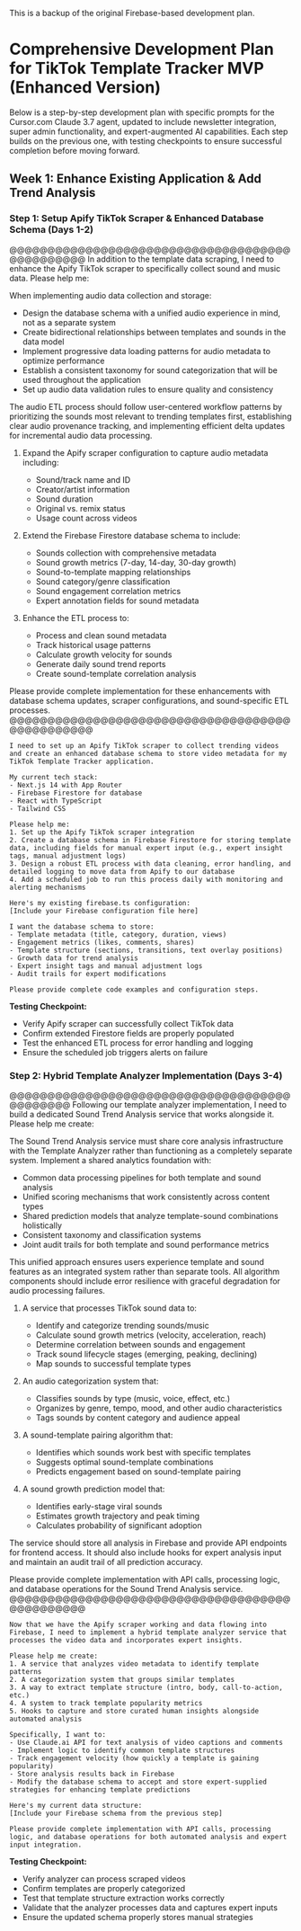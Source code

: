 This is a backup of the original Firebase-based development plan.

# Comprehensive Development Plan for TikTok Template Tracker MVP (Enhanced Version)

Below is a step-by-step development plan with specific prompts for the Cursor.com Claude 3.7 agent, updated to include newsletter integration, super admin functionality, and expert-augmented AI capabilities. Each step builds on the previous one, with testing checkpoints to ensure successful completion before moving forward.

## Week 1: Enhance Existing Application & Add Trend Analysis

### Step 1: Setup Apify TikTok Scraper & Enhanced Database Schema (Days 1-2)

@@@@@@@@@@@@@@@@@@@@@@@@@@@@@@@@@@@@@@@@@@@@@@@
In addition to the template data scraping, I need to enhance the Apify TikTok scraper to specifically collect sound and music data. Please help me:

When implementing audio data collection and storage:
- Design the database schema with a unified audio experience in mind, not as a separate system
- Create bidirectional relationships between templates and sounds in the data model
- Implement progressive data loading patterns for audio metadata to optimize performance
- Establish a consistent taxonomy for sound categorization that will be used throughout the application
- Set up audio data validation rules to ensure quality and consistency

The audio ETL process should follow user-centered workflow patterns by prioritizing the sounds most relevant to trending templates first, establishing clear audio provenance tracking, and implementing efficient delta updates for incremental audio data processing.

1. Expand the Apify scraper configuration to capture audio metadata including:
   - Sound/track name and ID
   - Creator/artist information
   - Sound duration
   - Original vs. remix status
   - Usage count across videos

2. Extend the Firebase Firestore database schema to include:
   - Sounds collection with comprehensive metadata
   - Sound growth metrics (7-day, 14-day, 30-day growth)
   - Sound-to-template mapping relationships
   - Sound category/genre classification
   - Sound engagement correlation metrics
   - Expert annotation fields for sound metadata

3. Enhance the ETL process to:
   - Process and clean sound metadata
   - Track historical usage patterns
   - Calculate growth velocity for sounds
   - Generate daily sound trend reports
   - Create sound-template correlation analysis

Please provide complete implementation for these enhancements with database schema updates, scraper configurations, and sound-specific ETL processes.
@@@@@@@@@@@@@@@@@@@@@@@@@@@@@@@@@@@@@@@@@@@@@@@@

```
I need to set up an Apify TikTok scraper to collect trending videos and create an enhanced database schema to store video metadata for my TikTok Template Tracker application.

My current tech stack:
- Next.js 14 with App Router
- Firebase Firestore for database
- React with TypeScript
- Tailwind CSS

Please help me:
1. Set up the Apify TikTok scraper integration
2. Create a database schema in Firebase Firestore for storing template data, including fields for manual expert input (e.g., expert insight tags, manual adjustment logs)
3. Design a robust ETL process with data cleaning, error handling, and detailed logging to move data from Apify to our database
4. Add a scheduled job to run this process daily with monitoring and alerting mechanisms

Here's my existing firebase.ts configuration:
[Include your Firebase configuration file here]

I want the database schema to store:
- Template metadata (title, category, duration, views)
- Engagement metrics (likes, comments, shares)
- Template structure (sections, transitions, text overlay positions)
- Growth data for trend analysis
- Expert insight tags and manual adjustment logs
- Audit trails for expert modifications

Please provide complete code examples and configuration steps.
```

**Testing Checkpoint:**
- Verify Apify scraper can successfully collect TikTok data
- Confirm extended Firestore fields are properly populated
- Test the enhanced ETL process for error handling and logging
- Ensure the scheduled job triggers alerts on failure

### Step 2: Hybrid Template Analyzer Implementation (Days 3-4)

@@@@@@@@@@@@@@@@@@@@@@@@@@@@@@@@@@@@@@@@@@@@@
Following our template analyzer implementation, I need to build a dedicated Sound Trend Analysis service that works alongside it. Please help me create:

The Sound Trend Analysis service must share core analysis infrastructure with the Template Analyzer rather than functioning as a completely separate system. Implement a shared analytics foundation with:
- Common data processing pipelines for both template and sound analysis
- Unified scoring mechanisms that work consistently across content types
- Shared prediction models that analyze template-sound combinations holistically
- Consistent taxonomy and classification systems
- Joint audit trails for both template and sound performance metrics

This unified approach ensures users experience template and sound features as an integrated system rather than separate tools. All algorithm components should include error resilience with graceful degradation for audio processing failures.

1. A service that processes TikTok sound data to:
   - Identify and categorize trending sounds/music
   - Calculate sound growth metrics (velocity, acceleration, reach)
   - Determine correlation between sounds and engagement
   - Track sound lifecycle stages (emerging, peaking, declining)
   - Map sounds to successful template types

2. An audio categorization system that:
   - Classifies sounds by type (music, voice, effect, etc.)
   - Organizes by genre, tempo, mood, and other audio characteristics
   - Tags sounds by content category and audience appeal

3. A sound-template pairing algorithm that:
   - Identifies which sounds work best with specific templates
   - Suggests optimal sound-template combinations
   - Predicts engagement based on sound-template pairing

4. A sound growth prediction model that:
   - Identifies early-stage viral sounds
   - Estimates growth trajectory and peak timing
   - Calculates probability of significant adoption

The service should store all analysis in Firebase and provide API endpoints for frontend access. It should also include hooks for expert analysis input and maintain an audit trail of all prediction accuracy.

Please provide complete implementation with API calls, processing logic, and database operations for the Sound Trend Analysis service.
@@@@@@@@@@@@@@@@@@@@@@@@@@@@@@@@@@@@@@@@@@@@@@@

```
Now that we have the Apify scraper working and data flowing into Firebase, I need to implement a hybrid template analyzer service that processes the video data and incorporates expert insights.

Please help me create:
1. A service that analyzes video metadata to identify template patterns
2. A categorization system that groups similar templates
3. A way to extract template structure (intro, body, call-to-action, etc.)
4. A system to track template popularity metrics
5. Hooks to capture and store curated human insights alongside automated analysis

Specifically, I want to:
- Use Claude.ai API for text analysis of video captions and comments
- Implement logic to identify common template structures
- Track engagement velocity (how quickly a template is gaining popularity)
- Store analysis results back in Firebase
- Modify the database schema to accept and store expert-supplied strategies for enhancing template predictions

Here's my current data structure:
[Include your Firebase schema from the previous step]

Please provide complete implementation with API calls, processing logic, and database operations for both automated analysis and expert input integration.
```

**Testing Checkpoint:**
- Verify analyzer can process scraped videos
- Confirm templates are properly categorized
- Test that template structure extraction works correctly
- Validate that the analyzer processes data and captures expert inputs
- Ensure the updated schema properly stores manual strategies 